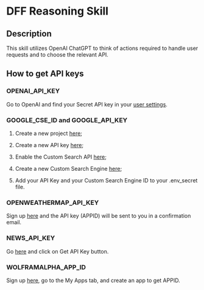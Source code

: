 # DFF Reasoning Skill

## Description

This skill utilizes OpenAI ChatGPT to think of actions required to handle user requests and to choose the relevant API.

## How to get API keys

### OPENAI_API_KEY

Go to OpenAI and find your Secret API key in your [user settings](https://platform.openai.com/account/api-keys).


### GOOGLE_CSE_ID and GOOGLE_API_KEY

1. Create a new project [here](https://console.developers.google.com/apis/dashboard);

2. Create a new API key [here](https://console.developers.google.com/apis/credentials);

3. Enable the Custom Search API [here](https://console.developers.google.com/apis/library/customsearch.googleapis.com);

4. Create a new Custom Search Engine [here](https://cse.google.com/cse/all);

5. Add your API Key and your Custom Search Engine ID to your .env_secret file.

### OPENWEATHERMAP_API_KEY
 
Sign up [here](https://openweathermap.org) and the API key (APPID) will be sent to you in a confirmation email.

### NEWS_API_KEY

Go [here](https://newsapi.org) and click on Get API Key button.

### WOLFRAMALPHA_APP_ID

Sign up [here](https://account.wolfram.com/auth/create), go to the My Apps tab, and create an app to get APPID.

